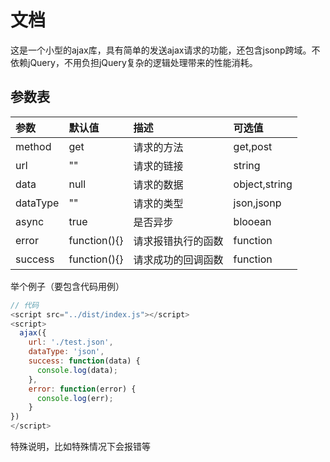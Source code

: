 # 文档
这是一个小型的ajax库，具有简单的发送ajax请求的功能，还包含jsonp跨域。不依赖jQuery，不用负担jQuery复杂的逻辑处理带来的性能消耗。

## 参数表
| 参数 | 默认值 | 描述 | 可选值 |
|:----|:----|:----|:----|
| method | get | 请求的方法 | get,post |
| url | "" | 请求的链接 | string |
| data | null | 请求的数据 | object,string |
| dataType | "" | 请求的类型 | json,jsonp |
| async | true | 是否异步 | blooean |
| error | function(){} | 请求报错执行的函数 | function |
| success | function(){} | 请求成功的回调函数 | function |

举个例子（要包含代码用例）

```js
// 代码
<script src="../dist/index.js"></script>
<script>
  ajax({
    url: './test.json',
    dataType: 'json',
    success: function(data) {
      console.log(data);
    },
    error: function(error) {
      console.log(err);
    }
})
</script>
```

特殊说明，比如特殊情况下会报错等
